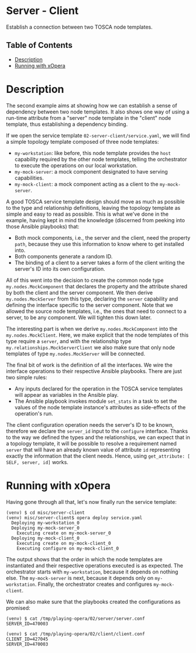 # Server - Client
Establish a connection between two TOSCA node templates.

## Table of Contents
  - [Description](#description)
  - [Running with xOpera](#running-with-xopera)

# Description
The second example aims at showing how we can establish a sense of dependency
between two node templates. It also shows one way of using a run-time attribute
from a "server" node template in the "client" node template, thus establishing
a dependency binding.

If we open the service template `02-server-client/service.yaml`, we will find
a simple topology template composed of three node templates:

- `my-workstation`: like before, this node template provides the `host`
  capability required by the other node templates, telling the orchestrator
  to execute the operations on our local workstation.
- `my-mock-server`: a mock component designated to have serving
  capabilities.
- `my-mock-client`: a mock component acting as a client to the
  `my-mock-server`.

A good TOSCA service template design should move as much as possible to the
type and relationship definitions, leaving the topology template as simple
and easy to read as possible. This is what we've done in the example, having
kept in mind the knowledge (discerned from peeking into those Ansible playbooks)
that:

- Both mock components, i.e., the server and the client, need the property
  `path`, because they use this information to know where to get installed
  into.
- Both components generate a random ID.
- The binding of a client to a server takes a form of the client writing the
  server's ID into its own configuration.

All of this went into the decision to create the common node type
`my.nodes.MockComponent` that declares the property and the attribute shared
by both the client and the server component. We then derive
`my.nodes.MockServer` from this type, declaring the `server` capability and
defining the interface specific to the server component. Note that we allowed
the source node templates, i.e., the ones that need to connect to a server, to
be any component. We will tighten this down later.

The interesting part is when we derive `my.nodes.MockComponent` into the
`my.nodes.MockClient`. Here, we make explicit that the node templates of
this type require a `server`, and with the relationship type
`my.relationships.MockServerClient` we also make sure that only node templates
of type `my.nodes.MockServer` will be connected.

The final bit of work is the definition of all the interfaces. We wire the
interface operations to their respective Ansible playbooks. There are just
two simple rules:

* Any inputs declared for the operation in the TOSCA service templates will
  appear as variables in the Ansible play.
* The Ansible playbook invokes module `set_stats` in a task to set the
  values of the node template instance's attributes as side-effects of the
  operation's run.

The client configuration operation needs the server's ID to be known, therefore
we declare the `server_id` input to the `configure` interface. Thanks to the
way we defined the types and the relationships, we can expect that in a topology
template, it will be possible to resolve a requirement named `server` that
will have an already known value of attribute `id` representing exactly the
information that the client needs. Hence, using
`get_attribute: [ SELF, server, id]` works.


# Running with xOpera
Having gone through all that, let's now finally run the service template:

```console
(venv) $ cd misc/server-client
(venv) misc/server-client$ opera deploy service.yaml
  Deploying my-workstation_0
  Deploying my-mock-server_0
    Executing create on my-mock-server_0
  Deploying my-mock-client_0
    Executing create on my-mock-client_0
    Executing configure on my-mock-client_0
```

The output shows that the order in which the node templates are instantiated
and their respective operations executed is as expected. The orchestrator
starts with `my-workstation`, because it depends on nothing else. The
`my-mock-server` is next, because it depends only on `my-workstation`.
Finally, the orchestrator creates and configures `my-mock-client`.

We can also make sure that the playbooks created the configurations as
promised:

```console
(venv) $ cat /tmp/playing-opera/02/server/server.conf
SERVER_ID=470003

(venv) $ cat /tmp/playing-opera/02/client/client.conf
CLIENT_ID=427045
SERVER_ID=470003
```

